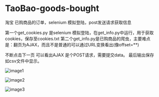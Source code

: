 # TaoBao-goods-bought
淘宝 已购商品的订单，selenium 模拟登陆，post发送请求获取信息


第一个get_cookies.py 是selenium 模拟登陆，在get_info.py中运行，用于获取cookies，保存至cookies.txt
第二个get_info.py是已购商品的爬虫，主要难点是：翻页为AJAX，而且不是普通的可以通过URL变换看出(像offset=**)


不断点击下一页 可以看出AJAX 是个POST请求，需要提交data。
最后输出保存如csv文件中显示。

![image1](https://raw.githubusercontent.com/zhouzheru/TaoBao-goods-bought/master/1.jpg)



![image2](https://raw.githubusercontent.com/zhouzheru/TaoBao-goods-bought/master/2.jpg)


![image3](https://raw.githubusercontent.com/zhouzheru/TaoBao-goods-bought/master/3.jpg)
